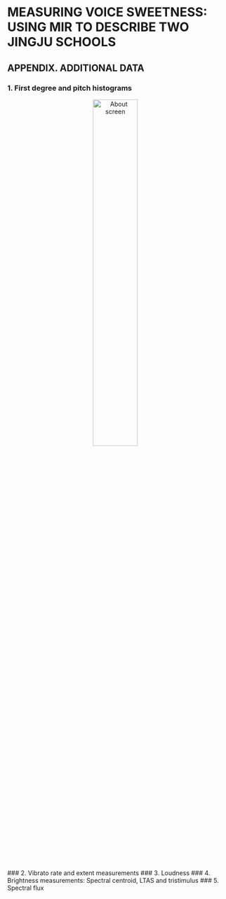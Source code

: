 # MEASURING VOICE SWEETNESS: USING MIR TO DESCRIBE TWO JINGJU SCHOOLS
## APPENDIX. ADDITIONAL DATA
### 1. First degree and pitch histograms
<div align="center">
        <img width="45%" src="https://github.com/jingjusweetness/jingjusweetnessISMIR2015/blob/master/fig/fhc-histo-labelled.png" alt="About screen" title="About screen"</img>
        <img height="0" width="8px">
</div>
<!--![alt tag](https://github.com/jingjusweetness/jingjusweetnessISMIR2015/blob/master/fig/fhc-histo-labelled.png)-->
### 2. Vibrato rate and extent measurements
### 3. Loudness
### 4. Brightness measurements: Spectral centroid, LTAS and tristimulus
### 5. Spectral flux
